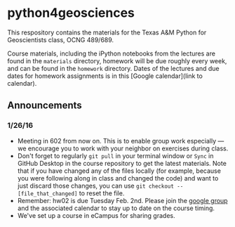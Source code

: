 # python4geosciences

This respository contains the materials for the Texas A&M Python for Geoscientists class, OCNG 489/689.

Course materials, including the iPython notebooks from the lectures are found in the `materials` directory, homework will be due roughly every week, and can be found in the `homework` directory. Dates of the lectures and due dates for homework assignments is in this [Google calendar](link to calendar).

## Announcements

### 1/26/16

* Meeting in 602 from now on. This is to enable group work especially — we encourage you to work with your neighbor on exercises during class.
* Don't forget to regularly `git pull` in your terminal window or `Sync` in GitHub Desktop in the course repository to get the latest materials. Note that if you have changed any of the files locally (for example, because you were following along in class and changed the code) and want to just discard those changes, you can use `git checkout -- [file_that_changed]` to reset the file.
* Remember: hw02 is due Tuesday Feb. 2nd. Please join the [google group](https://groups.google.com/forum/#!forum/python4geosciences2016) and the associated calendar to stay up to date on the course timing.
* We've set up a course in eCampus for sharing grades.

